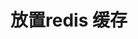 <!--
 * @Author: devilswj
 * @Date: 2021-11-26 15:57:22
 * @LastEditors: devilswj
 * @LastEditTime: 2021-11-26 15:57:22
 * @FilePath: \shop\cache\readme.md
-->
# 放置redis 缓存